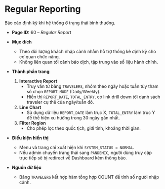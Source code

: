 # Regular Reporting

Báo cáo định kỳ khi hệ thống ở trạng thái bình thường.

- **Page ID:** 60 – *Regular Report*

- **Mục đích**
  - Theo dõi lượng khách nhập cảnh nhằm hỗ trợ thống kê định kỳ cho cơ quan chức năng.
  - Không liên quan tới cảnh báo dịch, tập trung vào số liệu hành chính.

- **Thành phần trang**
  1. **Interactive Report**
     - Truy vấn từ bảng `TRAVELERS`, nhóm theo ngày hoặc tuần tùy tham số chọn `REPORT_MODE` (Daily/Weekly).
     - Hiển thị `REPORT_DATE`, `TOTAL_ENTRY`, có link drill down tới danh sách traveler cụ thể của ngày/tuần đó.
  2. **Line Chart**
     - Sử dụng dữ liệu `REPORT_DATE` làm trục X, `TOTAL_ENTRY` làm trục Y để thể hiện xu hướng trong 30 ngày gần nhất.
  3. **Filter Region**
     - Cho phép lọc theo quốc tịch, giới tính, khoảng thời gian.

- **Điều kiện hiển thị**
  - Menu và trang chỉ xuất hiện khi `SYSTEM_STATUS = NORMAL`.
  - Nếu admin chuyển trạng thái sang `PANDEMIC`, người dùng truy cập trực tiếp sẽ bị redirect về Dashboard kèm thông báo.

- **Nguồn dữ liệu**
  - Bảng `TRAVELERS` kết hợp hàm tổng hợp COUNT để tính số người nhập cảnh.
